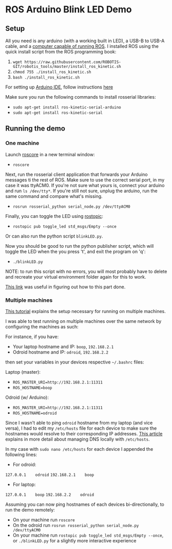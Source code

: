 # ROS Arduino Blink LED Demo

## Setup

All you need is any arduino (with a working built in LED), a USB-B to USB-A cable, and a [computer capable of running ROS](http://wiki.ros.org/kinetic/Installation).
I installed ROS using the quick install script from the ROS programming book:

1. `wget https://raw.githubusercontent.com/ROBOTIS-GIT/robotis_tools/master/install_ros_kinetic.sh`
2. `chmod 755 ./install_ros_kinetic.sh`
3. `bash ./install_ros_kinetic.sh`

For setting up [Arduino IDE](https://www.arduino.cc/en/Main/Software), follow instructions [here](http://wiki.ros.org/rosserial_arduino/Tutorials/Arduino%20IDE%20Setup)

Make sure you run the following commands to install rosserial libraries:
- `sudo apt-get install ros-kinetic-serial-arduino`
- `sudo apt-get install ros-kinetic-serial`

## Running the demo

### One machine

Launch [roscore](http://wiki.ros.org/roscore) in a new terminal window:

- `roscore`

Next, run the rosserial client application that forwards your Arduino messages ti the rest of ROS.
Make sure to use the correct serial port, in my case it was ttyACM0.
If you're not sure what yours is, connect your arduino and run `ls /dev/tty*`.
If you're still not sure, unplug the arduino, run the same command and compare what's missing.

- `rosrun rosserial_python serial_node.py /dev/ttyACM0`

Finally, you can toggle the LED using [rostopic](http://wiki.ros.org/rostopic):

- `rostopic pub toggle_led std_msgs/Empty --once`

Or can also run the python script `blinkLED.py`.

Now you should be good to run the python publisher script, which will toggle the LED when the you press 't', and exit the program on 'q':

- `./blinkLED.py`

NOTE: to run this script with no errors, you will most probably have to delete and recreate your virtual environment folder again for this to work.

[This link](http://wiki.ros.org/rospy/Overview/Publishers%20and%20Subscribers) was useful in figuring out how to this part done.

### Multiple machines

[This tutorial](http://wiki.ros.org/ROS/Tutorials/MultipleMachines) explains the setup necessary for running on multiple machines.

I was able to test running on multiple machines over the same network by configuring the machines as such:

For instance, if you have:

- Your laptop hostname and IP: `boop`, `192.168.2.1`
- Odroid hostname and IP: `odroid`, `192.168.2.2`

then set your variables in your devices respective `~/.bashrc` files:

Laptop (master):
- `ROS_MASTER_URI=http://192.168.2.1:11311`
- `ROS_HOSTNAME=boop`
 
Odroid (w/ Arduino):
- `ROS_MASTER_URI=http://192.168.2.1:11311`
- `ROS_HOSTNAME=odroid`

Since I wasn't able to ping `odroid` hostname from my laptop (and vice versa), I had to edit my `/etc/hosts` file for each device
to make sure the hostnames would resolve to their corresponding IP addresses.
[This article](https://bencane.com/2013/10/29/managing-dns-locally-with-etchosts/) explains in more detail about managing DNS locally with `/etc/hosts`.

In my case with `sudo nano /etc/hosts` for each device I appended the following lines:

- For odroid:

`127.0.0.1    odroid`
`192.168.2.1    boop`

- For laptop:

`127.0.0.1    boop`
`192.168.2.2    odroid`

Assuming you can now ping hostnames of each devices bi-directionally, to run the demo remotely:

- On your machine run `roscore`
- On the odroid run `rosrun rosserial_python serial_node.py /dev/ttyACM0`
- On your machine run `rostopic pub toggle_led std_msgs/Empty --once`, or `./blinkLED.py` for a slightly more interactive experience
